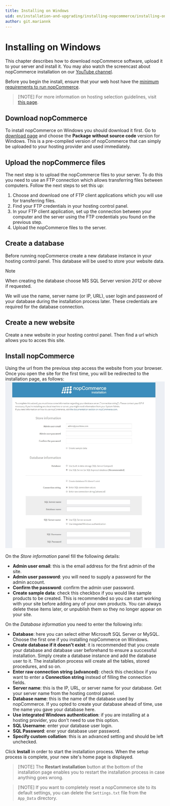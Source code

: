 ```yaml
---
title: Installing on Windows
uid: en/installation-and-upgrading/installing-nopcommerce/installing-on-windows
author: git.mariannk
---
```


# Installing on Windows

This chapter describes how to download nopCommerce software, upload it to your server and install it. You may also watch the screencast about nopCommerce installation on our [YouTube channel](https://www.youtube.com/watch?v=L7NGodeB9sQ).

Before you begin the install, ensure that your web host have the [minimum requirements to run nopCommerce](xref:en/installation-and-upgrading/technology-and-system-requirements).

> [!NOTE] For more information on hosting selection guidelines, visit [this page](xref:en/installation-and-upgrading/installing-nopcommerce/choose-a-hosting-company).

## Download nopCommerce
To install nopCommerce on Windows you should download it first. Go to [download page](https://www.nopcommerce.com/en/download-nopcommerce) and choose the **Package without source code** version for Windows. This is a pre-compiled version of nopCommerce that can simply be uploaded to your hosting provider and used immediately.

## Upload the nopCommerce files
The next step is to upload the nopCommerce files to your server. To do this you need to use an FTP connection which allows transferring files between computers. Follow the next steps to set this up:
1. Choose and download one of FTP client applications which you will use for transferring files.
1. Find your FTP credentials in your hosting control panel.
1. In your FTP client application, set up the connection between your computer and the server using the FTP credentials you found on the previous step.
1. Upload the nopCommerce files to the server.

## Create a database
Before running nopCommerce create a new database instance in your hosting control panel. This database will be used to store your website data.

> [!NOTE]
> 
> When creating the database choose MS SQL Server version *2012* or *above* if requested.

We will use the name, server name (or IP, URL), user login and password of your database during the installation process later. These credentials are required for the database connection.

## Create a new website
Create a new website in your hosting control panel. Then find a url which allows you to acces this site.

## Install nopCommerce
Using the url from the previous step access the website from your browser. Once you open the site for the first time, you will be redirected to the installation page, as follows: ![nopCommerce installation](_static/installing-local/installation.jpg)

On the *Store information* panel fill the following details:
* **Admin user email**: this is the email address for the first admin of the site.
* **Admin user password**: you will need to supply a password for the admin account.
* **Confirm the password**: confirm the admin user password.
* **Create sample data**: check this checkbox if you would like sample products to be created. This is recommended so you can start working with your site before adding any of your own products. You can always delete these items later, or unpublish them so they no longer appear on your site.

On the *Database information* you need to enter the following info:
* **Database**: here you can select either Microsoft SQL Server or MySQL. Choose the first one if you installing nopCommerce on Windows.
* **Create database if it doesn't exist**: it is recommended that you create your database and database user beforehand to ensure a successful installation. Simply create a database instance and add the database user to it. The installation process will create all the tables, stored procedures, and so on.
* **Enter raw connection string (advanced)**: check this checkbox if you want to enter a **Connection string** instead of filling the connection fields.
* **Server name**: this is the IP, URL, or server name for your database. Get your server name from the hosting control panel.
* **Database name**: this is the name of the database used by nopCommerce. If you opted to create your database ahead of time, use the name you gave your database here.
* **Use integrated Windows authentication**: if you are installing at a hosting provider, you don't need to use this option.
* **SQL Username**: enter your database user login.
* **SQL Password**: ener your database user password.
* **Specify custom collation**: this is an advanced setting and should be left unchecked.

Click **Install** in order to start the installation process. When the setup process is complete, your new site's home page is displayed.

> [!NOTE] The **Restart installation** button at the bottom of the installation page enables you to restart the installation process in case anything goes wrong.

> [!NOTE] If you want to completely reset a nopCommerce site to its default settings, you can delete the `Settings.txt` file from the `App_Data` directory.

